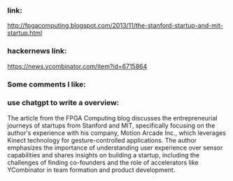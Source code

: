 ### link:

http://fpgacomputing.blogspot.com/2013/11/the-stanford-startup-and-mit-startup.html

### hackernews link:

https://news.ycombinator.com/item?id=6715864

### Some comments I like:    



### use chatgpt to write a overview:

The article from the FPGA Computing blog discusses the entrepreneurial  journeys of startups from Stanford and MIT, specifically focusing on the author's experience with his company, Motion Arcade Inc., which  leverages Kinect technology for gesture-controlled applications. The  author emphasizes the importance of understanding user experience over  sensor capabilities and shares insights on building a startup, including the challenges of finding co-founders and the role of accelerators like YCombinator in team formation and product development.

